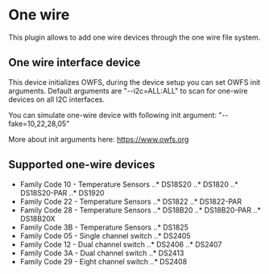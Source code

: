# One wire

This plugin allows to add one wire devices through the one wire file system.


## One wire interface device

This device initializes OWFS, during the device setup you can set OWFS init arguments.
Default arguments are "--i2c=ALL:ALL" to scan for one-wire devices on all I2C interfaces.

You can simulate one-wire device with following init argument: "--fake=10,22,28,05"

More about init arguments here: https://www.owfs.org

## Supported one-wire devices

* Family Code 10 - Temperature Sensors
..* DS18S20
..* DS1820
..* DS18S20-PAR
..* DS1920
* Family Code 22 - Temperature Sensors
..* DS1822
..* DS1822-PAR
* Family Code 28 - Temperature Sensors
..* DS18B20
..* DS18B20-PAR
..* DS18B20X
* Family Code 3B - Temperature Sensors
..* DS1825
* Family Code 05 - Single channel switch
..* DS2405
* Family Code 12 - Dual channel switch
..* DS2406
..* DS2407
* Family Code 3A - Dual channel switch
..* DS2413
* Family Code 29 - Eight channel switch
..* DS2408
